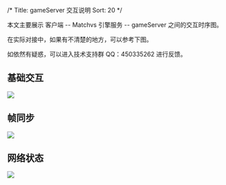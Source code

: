 /*
Title: gameServer 交互说明
Sort: 20
*/

本文主要展示 客户端 -- Matchvs 引擎服务 -- gameServer 之间的交互时序图。

在实际对接中，如果有不清楚的地方，可以参考下图。

如依然有疑惑，可以进入技术支持群 QQ：450335262  进行反馈。

## 基础交互

![](http://imgs.matchvs.com/static/Doc-img/gameServer/gsbasic.jpg)

## 帧同步

![](http://imgs.matchvs.com/static/Doc-img/gameServer/gsframe.jpg)

## 网络状态

![](http://imgs.matchvs.com/static/Doc-img/gameServer/gsnet.jpg)